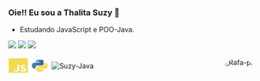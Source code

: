 ### Oie!! Eu sou a Thalita Suzy 🪷
 
- Estudando JavaScript e POO-Java. 




<div>
 <img height="200cm" src="https://github-readme-stats.vercel.app/api?username=thalitaasuzy&show_icons=true&theme=tokyonight" />
 <img height="100cm" src="https://github-readme-stats.vercel.app/api/top-langs/?username=thalitaasuzy&layout=compact&theme=tokyonight" />
 <img height="143.5cm" src="https://github-readme-stats.vercel.app/api/pin/?username=thalitaasuzy&repo=github-readme-stats&theme=tokyonight" />
</div>
 
 <div style="display: inline_block"><br>
  <img align="center" alt="Suzy-Js" height="30" width="40" src="https://raw.githubusercontent.com/devicons/devicon/master/icons/javascript/javascript-plain.svg">
  <img align="center" alt="Suzy-Python" height="30" width="40" src="https://raw.githubusercontent.com/devicons/devicon/master/icons/python/python-original.svg">
  <img align="center" alt="Suzy-Java" height="30" width="40" src="https://cdn.jsdelivr.net/gh/devicons/devicon/icons/java/java-original.svg" />
          
          
  <img align="right" alt="Rafa-pic" height="150" style="border-radius:50px;" src="https://i.pinimg.com/564x/4c/34/a5/4c34a5e3ea14422f31255e1e61d172c1.jpg">
</div>
 
 ##
 






<!--
**thalitaasuzy/thalitaasuzy** is a ✨ _special_ ✨ repository because its `README.md` (this file) appears on your GitHub profile.

